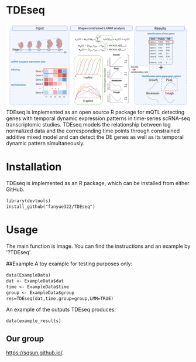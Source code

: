 # TDEseq
![IMAGE](https://github.com/fanyue322/fanyue322.github.io/blob/master/workflow.png "TDEseq logo")  
TDEseq is implemented as an open source R package for mQTL detecting genes with temporal dynamic expression patterns in time-series scRNA-seq  transcriptomic studies. TDEseq models the relationship between log normalized data and the corresponding time points through constrained additive mixed model and can detect the DE genes as well as its temporal dynamic pattern simultaneously. 


# Installation
TDEseq is implemented as an R package, which can be installed from either GitHub.

```
library(devtools)
install_github("fanyue322/TDEseq")
```

# Usage
The main function is image. You can find the instructions and an example by '?TDEseq'.

##Example
A toy example for testing purposes only:
```
data(ExampleData)
dat <- ExampleData$dat
time <- ExampleData$time
group <- ExampleData$group
res=TDEseq(dat,time,group=group,LMM=TRUE)
```
An example of the outputs TDEseq produces:
```
data(example_results)
```
## Our group

 <https://sqsun.github.io/>.

